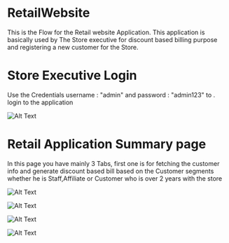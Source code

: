 # RetailWebsite
This is the Flow for the Retail website Application. This application is basically used by The Store executive for discount based billing purpose and registering a new customer for the Store.


# Store Executive Login
Use the Credentials username : "admin" and password : "admin123" to . login to the application 

![Alt Text](http://i64.tinypic.com/2qk1182.jpg)

# Retail Application Summary page
In this page you have mainly 3 Tabs, first one is for fetching the customer info and generate discount based bill based on the Customer segments whether he is Staff,Affiliate or Customer who is over  2 years with the store

![Alt Text](http://i65.tinypic.com/29kxbuv.jpg)

![Alt Text](http://i65.tinypic.com/b6x3xz.jpg)

![Alt Text](http://i66.tinypic.com/23r94ph.jpg)

![Alt Text](http://i66.tinypic.com/sxg9dy.jpg)
